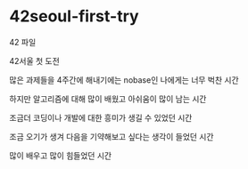 # 42seoul-first-try
42 파일  

42서울 첫 도전

많은 과제들을 4주간에 해내기에는 nobase인 나에게는 너무 벅찬 시간

하지만 알고리즘에 대해 많이 배웠고 아쉬움이 많이 남는 시간

조금더 코딩이나 개발에 대한 흥미가 생길 수 있었던 시간

조금 오기가 생겨 다음을 기약해보고 싶다는 생각이 들었던 시간

많이 배우고 많이 힘들었던 시간

